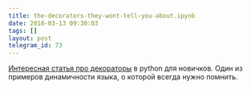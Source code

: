 ```yaml
---
title: the-decorators-they-wont-tell-you-about.ipynb
date: 2018-03-13 09:30:03
tags: []
layout: post
telegram_id: 73
---
```


[Интересная статья про декораторы](https://github.com/hchasestevens/hchasestevens.github.io/blob/master/notebooks/the-decorators-they-wont-tell-you-about.ipynb) в python для новичков.  Один из примеров динамичности языка, о которой всегда нужно помнить.
